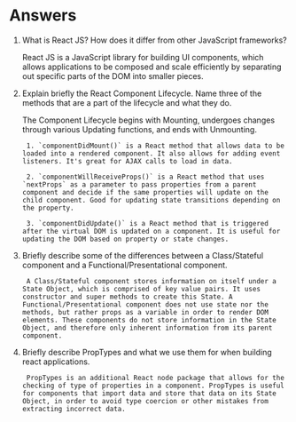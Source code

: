 # Answers

1. What is React JS? How does it differ from other JavaScript frameworks?

    React JS is a JavaScript library for building UI components, which allows applications to be composed and scale efficiently by separating out specific parts of the DOM into smaller pieces.

2. Explain briefly the React Component Lifecycle. Name three of the methods that are a part of the lifecycle and what they do.

    The Component Lifecycle begins with Mounting, undergoes changes through various Updating functions, and ends with Unmounting.

        1. `componentDidMount()` is a React method that allows data to be loaded into a rendered component. It also allows for adding event listeners. It's great for AJAX calls to load in data.

        2. `componentWillReceiveProps()` is a React method that uses `nextProps` as a parameter to pass properties from a parent component and decide if the same properties will update on the child component. Good for updating state transitions depending on the property.

        3. `componentDidUpdate()` is a React method that is triggered after the virtual DOM is updated on a component. It is useful for updating the DOM based on property or state changes.


3. Briefly describe some of the differences between a Class/Stateful component and a Functional/Presentational component.

        A Class/Stateful component stores information on itself under a State Object, which is comprised of key value pairs. It uses constructor and super methods to create this State. A Functional/Presentational component does not use state nor the methods, but rather props as a variable in order to render DOM elements. These components do not store information in the State Object, and therefore only inherent information from its parent component.


4. Briefly describe PropTypes and what we use them for when building react applications.

        PropTypes is an additional React node package that allows for the checking of type of properties in a component. PropTypes is useful for components that import data and store that data on its State Object, in order to avoid type coercion or other mistakes from extracting incorrect data.